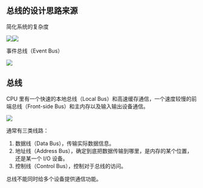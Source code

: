 ## 总线的设计思路来源
简化系统的复杂度

![](/images/1648953760916-c5136520-da8b-4435-b5f0-a27bd8301f87.png)![](/images/1648953785346-5c9ea5a7-df42-4a37-b903-ecbc6d999854.png)

事件总线（Event Bus）

![](/images/1648953923069-f675f6be-f8e6-4934-9ba1-ac6ffc9338b6.png)

## 总线
CPU 里有一个快速的本地总线（Local Bus）和高速缓存通信，一个速度较慢的前端总线（Front-side Bus）和主内存以及输入输出设备通信。

![](/images/1648954221123-0879d9c6-76f1-44db-90b4-28084fb1eb1f.png)

通常有三类线路：

1. 数据线（Data Bus），传输实际数据信息。
2. 地址线（Address Bus），确定到底把数据传输到哪里，是内存的某个位置，还是某一个 I/O 设备。
3. 控制线（Control Bus），控制对于总线的访问。



总线不能同时给多个设备提供通信功能。

